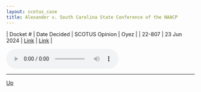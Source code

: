 ```yaml
---
layout: scotus_case
title: Alexander v. South Carolina State Conference of the NAACP
---
```


| Docket # | Date Decided | SCOTUS Opinion | Oyez |
| 22-807 | 23 Jun 2024 | [Link](https://www.supremecourt.gov/opinions/23pdf/602us1r24_j4ek.pdf) | [Link](https://www.oyez.org/cases/2023/22-807) |

<audio controls>
   <source src='./resources/22-807.mp3' type='audio/mpeg'>
</audio>

<object data='./resources/22-807.pdf' type='application/pdf'></object>

---

[Up](./README.md)